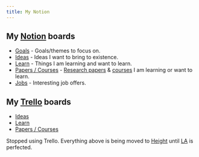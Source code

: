 ```yaml
---
title: My Notion
---
```


## My [Notion](../tools/notion.md) boards

- [Goals](https://nikiv.notion.site/) - Goals/themes to focus on.
- [Ideas](https://www.notion.so/nikiv/Ideas-0b5a4e8a88f34fe29a1f33dad02e5332) - Ideas I want to bring to existence.
- [Learn](https://www.notion.so/nikiv/Learn-05c0eac7be904e0da89cd8a3bf7ab509) - Things I am learning and want to learn.
- [Papers / Courses](https://www.notion.so/nikiv/Papers-Courses-8f00c7c500d5460490a5800c5d5db431) - [Research papers](../research-papers/index.md) & [courses](../courses/index.md) I am learning or want to learn.
- [Jobs](https://www.notion.so/nikiv/Jobs-8f4225788b144da49a0c2ee37576507c) - Interesting job offers.

## My [Trello](https://trello.com/nikivi) boards

- [Ideas](https://trello.com/b/alB1ryRP)
- [Learn](https://trello.com/b/cu32qF3q)
- [Papers / Courses](https://trello.com/b/EKl1Ie3q)

Stopped using Trello. Everything above is being moved to [Height](https://height.app/) until [LA](../ideas/learn-anything.md) is perfected.
